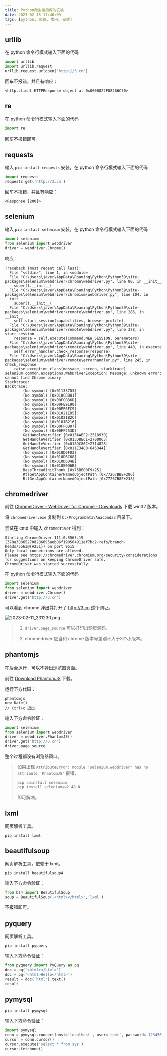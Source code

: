 ```yaml
---
title: Python爬虫常用库的安装
date: 2023-02-15 17:46:09
tags: [python, 爬虫, 常用, 安装]
---
```


## urllib

在 python 命令行模式输入下面的代码

```python
import urllib
import urllib.request
urllib.request.urlopen('http://3.cn')
```

回车不报错，并且有响应：

```
<http.client.HTTPResponse object at 0x0000022F88466C70>
```

## re

在 python 命令行模式输入下面的代码

```python
import re
```

回车不报错即可。

## requests

输入 `pip install requests` 安装，在 python 命令行模式输入下面的代码

```python
import requests
requests.get('http://3.cn')
```

回车不报错，并且有响应：

```
<Response [200]>
```

## selenium

输入 `pip install selenium` 安装，在 python 命令行模式输入下面的代码

```python
import selenium
from selenium import webdriver
driver = webdriver.Chrome()
```

响应：

```
Traceback (most recent call last):
  File "<stdin>", line 1, in <module>
  File "C:\Users\javer\AppData\Roaming\Python\Python39\site-packages\selenium\webdriver\chrome\webdriver.py", line 80, in __init__
    super().__init__(
  File "C:\Users\javer\AppData\Roaming\Python\Python39\site-packages\selenium\webdriver\chromium\webdriver.py", line 104, in __init__
    super().__init__(
  File "C:\Users\javer\AppData\Roaming\Python\Python39\site-packages\selenium\webdriver\remote\webdriver.py", line 286, in __init__
    self.start_session(capabilities, browser_profile)
  File "C:\Users\javer\AppData\Roaming\Python\Python39\site-packages\selenium\webdriver\remote\webdriver.py", line 378, in start_session
    response = self.execute(Command.NEW_SESSION, parameters)
  File "C:\Users\javer\AppData\Roaming\Python\Python39\site-packages\selenium\webdriver\remote\webdriver.py", line 440, in execute
    self.error_handler.check_response(response)
  File "C:\Users\javer\AppData\Roaming\Python\Python39\site-packages\selenium\webdriver\remote\errorhandler.py", line 245, in check_response
    raise exception_class(message, screen, stacktrace)
selenium.common.exceptions.WebDriverException: Message: unknown error: cannot find Chrome binary
Stacktrace:
Backtrace:
        (No symbol) [0x011337D3]
        (No symbol) [0x010C8B81]
        (No symbol) [0x00FCB36D]
        (No symbol) [0x00FE9190]
        (No symbol) [0x00FE6FC9]
        (No symbol) [0x01021ED5]
        (No symbol) [0x01021B2C]
        (No symbol) [0x0101B216]
        (No symbol) [0x00FF0D97]
        (No symbol) [0x00FF253D]
        GetHandleVerifier [0x013AABF2+2510930]
        GetHandleVerifier [0x013D8EC1+2700065]
        GetHandleVerifier [0x013DC86C+2714828]
        GetHandleVerifier [0x011E3480+645344]
        (No symbol) [0x010D0FD2]
        (No symbol) [0x010D6C68]
        (No symbol) [0x010D6D4B]
        (No symbol) [0x010E0D6B]
        BaseThreadInitThunk [0x75BB00F9+25]
        RtlGetAppContainerNamedObjectPath [0x77267BBE+286]
        RtlGetAppContainerNamedObjectPath [0x77267B8E+238]
```

## chromedriver

前往 [ChromeDriver - WebDriver for Chrome - Downloads](https://chromedriver.chromium.org/downloads) 下载 win32 版本。

将 `chromedriver.exe` 复制到 `C:\ProgramData\Anaconda3` 目录下。

尝试在 cmd 中输入 `chromedriver` 得到：

```
Starting ChromeDriver 111.0.5563.19 (378a38865270d286695aeb86f190564911ef7bc2-refs/branch-heads/5563@{#251}) on port 9515
Only local connections are allowed.
Please see https://chromedriver.chromium.org/security-considerations for suggestions on keeping ChromeDriver safe.
ChromeDriver was started successfully.
```

在 python 命令行模式输入下面的代码

```python
import selenium
from selenium import webdriver
driver = webdriver.Chrome()
driver.get('http://3.cn')
```

可以看到 chrome 弹出并打开了 http://3.cn 这个网址。

![2023-02-11_231230.png](/posts-img/2023-02-11_231230.png)

> 1. `driver.page_source` 可以打印出网页源码。
> 
> 2. chromedriver 应当和 chrome 版本号差别不大于3个小版本。

## phantomjs

在后台运行，可以不弹出浏览器页面。

前往 [Download PhantomJS](https://phantomjs.org/download.html) 下载。

运行下方代码：

```
phantomjs
new Date()
// Ctrl+c 退出
```

输入下方命令验证：

```python
import selenium
from selenium import webdriver
driver = webdriver.PhantomJS()
driver.get('http://3.cn')
driver.page_source
```

整个过程都没有浏览器窗口。

> 如果出现 `AttributeError: module 'selenium.webdriver' has no attribute 'PhantomJS'` 报错，
> 
> ```
> pip uninstall selenium
> pip install selenium==2.48.0
> ```
>
> 即可解决。

## lxml

网页解析工具。

```
pip install lxml
```

## beautifulsoup

网页解析工具，依赖于 lxml。

```
pip install beautifulsoup4
```

输入下方命令验证：

```python
from bs4 import BeautifulSoup
soup = BeautifulSoup('<html></html>','lxml')
```

不报错即可。

## pyquery

网页解析工具。

```
pip install pyquery
```

输入下方命令验证：

```python
from pyquery import PyQuery as pq
doc = pq('<html></html>')
doc = pq('<html>Hello</html>')
result = doc('html').text()
result
```

## pymysql

```
pip install pymysql
```

输入下方命令验证：

```python
import pymysql
conn = pymysql.connect(host='localhost', user='root', password='123456', port=3306, db='mysql')
cursor = conn.cursor()
cursor.execute('select * from sys')
cursor.fetchone()
```
